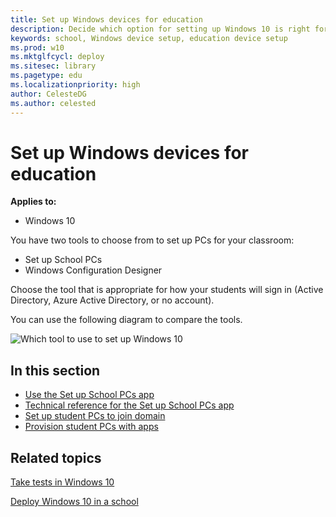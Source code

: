 ```yaml
---
title: Set up Windows devices for education
description: Decide which option for setting up Windows 10 is right for you.
keywords: school, Windows device setup, education device setup
ms.prod: w10
ms.mktglfcycl: deploy
ms.sitesec: library
ms.pagetype: edu
ms.localizationpriority: high
author: CelesteDG
ms.author: celested
---
```


# Set up Windows devices for education
**Applies to:**

-   Windows 10 

You have two tools to choose from to set up PCs for your classroom: 
  * Set up School PCs 
  * Windows Configuration Designer
  
Choose the tool that is appropriate for how your students will sign in (Active Directory, Azure Active Directory, or no account). 

You can use the following diagram to compare the tools.

![Which tool to use to set up Windows 10](images/suspc_wcd_featureslist.png)


## In this section

- [Use the Set up School PCs app](use-set-up-school-pcs-app.md)
- [Technical reference for the Set up School PCs app](set-up-school-pcs-technical.md)
- [Set up student PCs to join domain](set-up-students-pcs-to-join-domain.md)
- [Provision student PCs with apps](set-up-students-pcs-with-apps.md)


## Related topics

[Take tests in Windows 10](take-tests-in-windows-10.md)

[Deploy Windows 10 in a school](deploy-windows-10-in-a-school.md)



